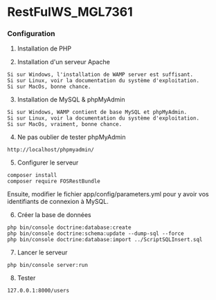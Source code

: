 RestFulWS_MGL7361
========

### Configuration

1. Installation de PHP

2. Installation d'un serveur Apache
```
Si sur Windows, l'installation de WAMP server est suffisant.
Si sur Linux, voir la documentation du système d'exploitation.
Si sur MacOs, bonne chance.
```

3. Installation de MySQL & phpMyAdmin
```
Si sur Windows, WAMP contient de base MySQL et phpMyAdmin.
Si sur Linux, voir la documentation du système d'exploitation.
Si sur MacOs, vraiment, bonne chance.
```

4. Ne pas oublier de tester phpMyAdmin
```
http://localhost/phpmyadmin/
```

5. Configurer le serveur
```
composer install
composer require FOSRestBundle
```
Ensuite, modifier le fichier app/config/parameters.yml pour y avoir vos identifiants de connexion à MySQL.

6. Créer la base de données
```
php bin/console doctrine:database:create
php bin/console doctrine:schema:update --dump-sql --force
php bin/console doctrine:database:import ../ScriptSQLInsert.sql
```

7. Lancer le serveur
```
php bin/console server:run
```

8. Tester
```
127.0.0.1:8000/users
```
